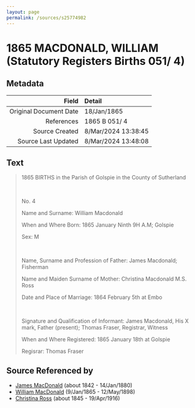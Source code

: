 ```yaml
---
layout: page
permalink: /sources/s25774982
---
```


# 1865 MACDONALD, WILLIAM (Statutory Registers Births 051/ 4)

## Metadata

Field | Detail
---:|:---
Original Document Date | 18/Jan/1865
References | 1865 B 051/ 4
Source Created | 8/Mar/2024 13:38:45
Source Last Updated | 8/Mar/2024 13:48:08

## Text

> 1865 BIRTHS in the Parish of Golspie in the County of Sutherland
>
> <br/>
>
> No. 4
>
> Name and Surname: William Macdonald
>
> When and Where Born: 1865 January Ninth 9H A.M; Golspie
>
> Sex: M
>
> <br/>
>
> Name, Surname and Profession of Father: James Macdonald; Fisherman
>
> Name and Maiden Surname of Mother: Christina Macdonald M.S. Ross
>
> Date and Place of Marriage: 1864 February 5th at Embo
>
> <br/>
>
> Signature and Qualification of Informant: James Macdonald, His X mark, Father (present); Thomas Fraser, Registrar, Witness
>
> When and Where Registered: 1865 January 18th at Golspie
>
> Regisrar: Thomas Fraser
>

## Source Referenced by

* [James MacDonald](../people/@74881641@-james-macdonald-b1842-d1880-1-14.md) (about 1842 - 14/Jan/1880)
* [William MacDonald](../people/@76505641@-william-macdonald-b1865-1-9-d1898-5-12.md) (9/Jan/1865 - 12/May/1898)
* [Christina Ross](../people/@81183416@-christina-ross-b1845-d1916-4-19.md) (about 1845 - 19/Apr/1916)

